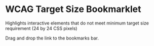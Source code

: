 # WCAG Target Size Bookmarklet
Highlights interactive elements that do not meet minimum target size requirement (24 by 24 CSS pixels)

Drag and drop the link to the bookmarks bar. 
